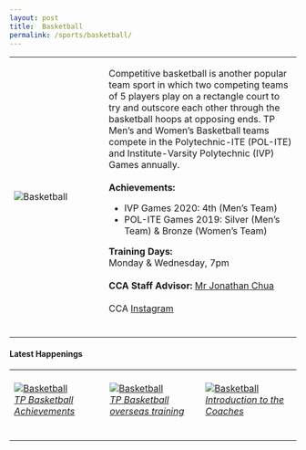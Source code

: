```yaml
---
layout: post
title:  Basketball
permalink: /sports/basketball/
---
```


<table>
    <tr>
        <td style="width:33%"><image src="/images/CCA_basketball.jpg" style="display:block;margin-left:auto;margin-right:auto;" alt="Basketball"></image></td>
        <td>
            <p>
                Competitive basketball is another popular team sport in which two competing teams of 5 players play on a rectangle court to try and outscore each other through the basketball hoops at opposing ends. TP Men’s and Women’s Basketball teams compete in the Polytechnic-ITE (POL-ITE) and Institute-Varsity Polytechnic (IVP) Games annually.<br>
                <br>
                <b>Achievements:</b><br>
                <ul>
                    <li>IVP Games 2020: 4th (Men’s Team)</li>
                    <li>POL-ITE Games 2019: Silver (Men’s Team) & Bronze (Women’s Team)</li>
                </ul>
            </p>
            <p>
                <b>Training Days:</b><br>
                Monday & Wednesday, 7pm<br>
                <br>
                <b>CCA Staff Advisor:</b> <a href="mailto:joncsw@tp.edu.sg">Mr Jonathan Chua</a><br>
                <br>
                CCA <a href="https://www.instagram.com/temasekpoly_basketball/">Instagram</a><br>
                <br>
            </p>
        </td>
    </tr>
</table>

#### Latest Happenings

<table>
    <tr>
        <td style="width:33%"><br>
            <a href="https://www.instagram.com/p/CAKofKNngVr/">
                <image src="/images/CCA-Basketball_IG1.png" style="display:block;margin-left:auto;margin-right:auto;" alt="Basketball">
                <h6 style="margin-top:0%">TP Basketball Achievements</h6>
                </image>
            </a>
        </td>
        <td style="width:33%"><br>
            <a href="https://www.instagram.com/p/CAIvCX6nLGB/">
                <image src="/images/CCA-Basketball_IG2.png" style="display:block;margin-left:auto;margin-right:auto;" alt="Basketball">
                <h6 style="margin-top:0%">TP Basketball overseas training</h6>
                </image>
            </a>
        </td>
        <td style="width:33%"><br>
            <a href="https://www.instagram.com/p/B_1tWZvHXb1/">
                <image src="/images/CCA-Basketball_IG3.png" style="display:block;margin-left:auto;margin-right:auto;" alt="Basketball">
                <h6 style="margin-top:0%">Introduction to the Coaches</h6>    
                </image>
            </a>
        </td>
    </tr>
</table>
